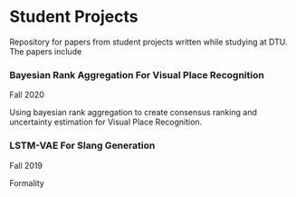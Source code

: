 # Student Projects

Repository for papers from student projects written while studying at DTU. The papers include 

### Bayesian Rank Aggregation For Visual Place Recognition
Fall 2020

Using bayesian rank aggregation to create consensus ranking and uncertainty estimation for Visual Place Recognition.

### LSTM-VAE For Slang Generation
Fall 2019

Formality 

### 
